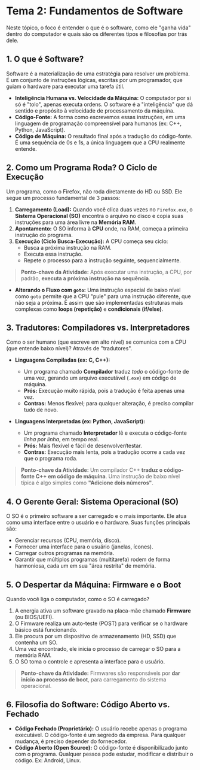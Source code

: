# Tema 2: Fundamentos de Software

Neste tópico, o foco é entender o que é o software, como ele "ganha vida" dentro do computador e quais são os diferentes tipos e filosofias por trás dele.

## 1. O que é Software?

Software é a materialização de uma estratégia para resolver um problema. É um conjunto de instruções lógicas, escritas por um programador, que guiam o hardware para executar uma tarefa útil.

- **Inteligência Humana vs. Velocidade da Máquina:** O computador por si só é "tolo", apenas executa ordens. O software é a "inteligência" que dá sentido e propósito à velocidade de processamento da máquina.
- **Código-Fonte:** A forma como escrevemos essas instruções, em uma linguagem de programação compreensível para humanos (ex: C++, Python, JavaScript).
- **Código de Máquina:** O resultado final após a tradução do código-fonte. É uma sequência de 0s e 1s, a única linguagem que a CPU realmente entende.

## 2. Como um Programa Roda? O Ciclo de Execução

Um programa, como o Firefox, não roda diretamente do HD ou SSD. Ele segue um processo fundamental de 3 passos:

1.  **Carregamento (Load):** Quando você clica duas vezes no `Firefox.exe`, o **Sistema Operacional (SO)** encontra o arquivo no disco e copia suas instruções para uma área livre na **Memória RAM**.
2.  **Apontamento:** O SO informa à **CPU** onde, na RAM, começa a primeira instrução do programa.
3.  **Execução (Ciclo Busca-Execução):** A CPU começa seu ciclo:
    - Busca a próxima instrução na RAM.
    - Executa essa instrução.
    - Repete o processo para a instrução seguinte, sequencialmente.
    
> **Ponto-chave da Atividade:** Após executar uma instrução, a CPU, por padrão, **executa a próxima instrução na sequência**.

- **Alterando o Fluxo com `goto`:** Uma instrução especial de baixo nível como `goto` permite que a CPU "pule" para uma instrução diferente, que não seja a próxima. É assim que são implementadas estruturas mais complexas como **loops (repetição)** e **condicionais (if/else)**.

## 3. Tradutores: Compiladores vs. Interpretadores

Como o ser humano (que escreve em alto nível) se comunica com a CPU (que entende baixo nível)? Através de "tradutores".

- **Linguagens Compiladas (ex: C, C++):**
  - Um programa chamado **Compilador** traduz *todo* o código-fonte de uma vez, gerando um arquivo executável (`.exe`) em código de máquina.
  - **Prós:** Execução muito rápida, pois a tradução é feita apenas uma vez.
  - **Contras:** Menos flexível; para qualquer alteração, é preciso compilar tudo de novo.

- **Linguagens Interpretadas (ex: Python, JavaScript):**
  - Um programa chamado **Interpretador** lê e executa o código-fonte *linha por linha*, em tempo real.
  - **Prós:** Mais flexível e fácil de desenvolver/testar.
  - **Contras:** Execução mais lenta, pois a tradução ocorre a cada vez que o programa roda.

> **Ponto-chave da Atividade:** Um compilador C++ **traduz o código-fonte C++ em código de máquina**. Uma instrução de baixo nível típica é algo simples como **"Adicione dois números"**.

## 4. O Gerente Geral: Sistema Operacional (SO)

O SO é o primeiro software a ser carregado e o mais importante. Ele atua como uma interface entre o usuário e o hardware. Suas funções principais são:
- Gerenciar recursos (CPU, memória, disco).
- Fornecer uma interface para o usuário (janelas, ícones).
- Carregar outros programas na memória.
- Garantir que múltiplos programas (multitarefa) rodem de forma harmoniosa, cada um em sua "área restrita" de memória.

## 5. O Despertar da Máquina: Firmware e o Boot

Quando você liga o computador, como o SO é carregado?
1.  A energia ativa um software gravado na placa-mãe chamado **Firmware** (ou BIOS/UEFI).
2.  O Firmware realiza um auto-teste (POST) para verificar se o hardware básico está funcionando.
3.  Ele procura por um dispositivo de armazenamento (HD, SSD) que contenha um SO.
4.  Uma vez encontrado, ele inicia o processo de carregar o SO para a memória RAM.
5.  O SO toma o controle e apresenta a interface para o usuário.

> **Ponto-chave da Atividade:** Firmwares são responsáveis por **dar início ao processo de boot**, para carregamento do sistema operacional.

## 6. Filosofia do Software: Código Aberto vs. Fechado

- **Código Fechado (Proprietário):** O usuário recebe apenas o programa executável. O código-fonte é um segredo da empresa. Para qualquer mudança, é preciso depender do fornecedor.
- **Código Aberto (Open Source):** O código-fonte é disponibilizado junto com o programa. Qualquer pessoa pode estudar, modificar e distribuir o código. Ex: Android, Linux.
